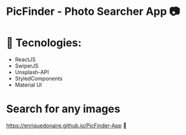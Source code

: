 #  PicFinder - Photo Searcher App 📷

# 🧰 Tecnologies: 

- ReactJS <br/>
- SwiperJS <br/>
- Unsplash-API <br/>
- StyledComponents <br/>
- Material UI <br/>

#  Search for any images 
 
   https://enriquedonaire.github.io/PicFinder-App  🔎


